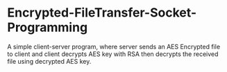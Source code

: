 # Encrypted-FileTransfer-Socket-Programming
A simple client-server program, where server sends an AES Encrypted file to client and client decrypts AES key with RSA then decrypts the received file using decrypted AES key.
